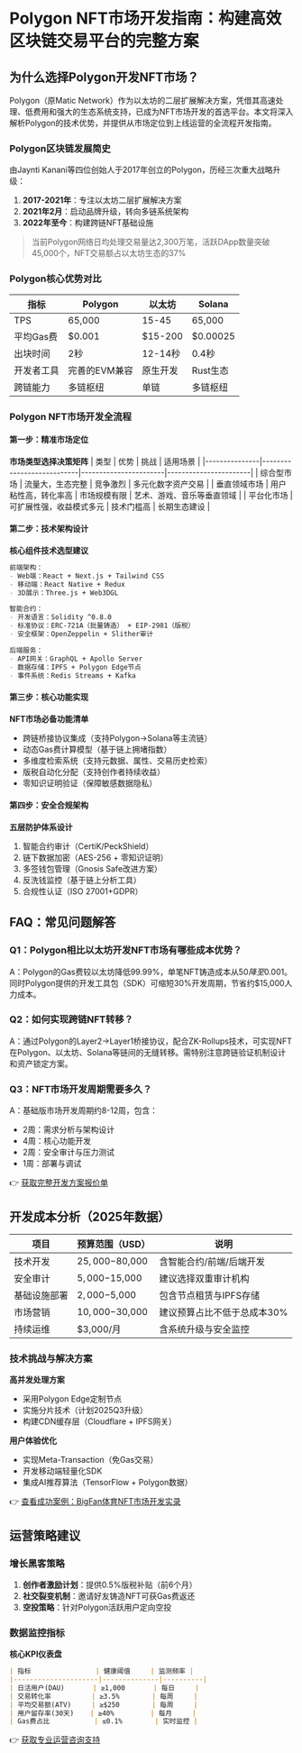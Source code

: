 # Polygon NFT市场开发指南：构建高效区块链交易平台的完整方案

## 为什么选择Polygon开发NFT市场？

Polygon（原Matic Network）作为以太坊的二层扩展解决方案，凭借其高速处理、低费用和强大的生态系统支持，已成为NFT市场开发的首选平台。本文将深入解析Polygon的技术优势，并提供从市场定位到上线运营的全流程开发指南。

### Polygon区块链发展简史
由Jaynti Kanani等四位创始人于2017年创立的Polygon，历经三次重大战略升级：
1. **2017-2021年**：专注以太坊二层扩展解决方案
2. **2021年2月**：启动品牌升级，转向多链系统架构
3. **2022年至今**：构建跨链NFT基础设施

> 当前Polygon网络日均处理交易量达2,300万笔，活跃DApp数量突破45,000个，NFT交易额占以太坊生态的37%

### Polygon核心优势对比

| 指标          | Polygon       | 以太坊        | Solana        |
|---------------|---------------|---------------|---------------|
| TPS           | 65,000        | 15-45         | 65,000        |
| 平均Gas费     | $0.001        | $15-200       | $0.00025      |
| 出块时间      | 2秒           | 12-14秒       | 0.4秒         |
| 开发者工具    | 完善的EVM兼容 | 原生开发      | Rust生态      |
| 跨链能力      | 多链枢纽      | 单链          | 多链枢纽      |

### Polygon NFT市场开发全流程

#### 第一步：精准市场定位
**市场类型选择决策矩阵**
| 类型          | 优势                      | 挑战                  | 适用场景              |
|---------------|---------------------------|-----------------------|-----------------------|
| 综合型市场    | 流量大，生态完整          | 竞争激烈              | 多元化数字资产交易    |
| 垂直领域市场  | 用户粘性高，转化率高      | 市场规模有限          | 艺术、游戏、音乐等垂直领域 |
| 平台化市场    | 可扩展性强，收益模式多元  | 技术门槛高            | 长期生态建设          |

#### 第二步：技术架构设计
**核心组件技术选型建议**
```markdown
前端架构：
- Web端：React + Next.js + Tailwind CSS
- 移动端：React Native + Redux
- 3D展示：Three.js + Web3DGL

智能合约：
- 开发语言：Solidity ^0.8.0
- 标准协议：ERC-721A（批量铸造） + EIP-2981（版税）
- 安全框架：OpenZeppelin + Slither审计

后端服务：
- API网关：GraphQL + Apollo Server
- 数据存储：IPFS + Polygon Edge节点
- 事件系统：Redis Streams + Kafka
```

#### 第三步：核心功能实现
**NFT市场必备功能清单**
- 跨链桥接协议集成（支持Polygon→Solana等主流链）
- 动态Gas费计算模型（基于链上拥堵指数）
- 多维度检索系统（支持元数据、属性、交易历史检索）
- 版税自动化分配（支持创作者持续收益）
- 零知识证明验证（保障敏感数据隐私）

#### 第四步：安全合规架构
**五层防护体系设计**
1. 智能合约审计（CertiK/PeckShield）
2. 链下数据加密（AES-256 + 零知识证明）
3. 多签钱包管理（Gnosis Safe改进方案）
4. 反洗钱监控（基于链上分析工具）
5. 合规性认证（ISO 27001+GDPR）

## FAQ：常见问题解答

### Q1：Polygon相比以太坊开发NFT市场有哪些成本优势？
A：Polygon的Gas费较以太坊降低99.99%，单笔NFT铸造成本从$50降至$0.001。同时Polygon提供的开发工具包（SDK）可缩短30%开发周期，节省约$15,000人力成本。

### Q2：如何实现跨链NFT转移？
A：通过Polygon的Layer2→Layer1桥接协议，配合ZK-Rollups技术，可实现NFT在Polygon、以太坊、Solana等链间的无缝转移。需特别注意跨链验证机制设计和资产锁定方案。

### Q3：NFT市场开发周期需要多久？
A：基础版市场开发周期约8-12周，包含：
- 2周：需求分析与架构设计
- 4周：核心功能开发
- 2周：安全审计与压力测试
- 1周：部署与调试

👉 [获取完整开发方案报价单](https://bit.ly/okx_welcome)

## 开发成本分析（2025年数据）

| 项目                | 预算范围（USD） | 说明                          |
|---------------------|-----------------|-------------------------------|
| 技术开发            | $25,000-$80,000 | 含智能合约/前端/后端开发      |
| 安全审计            | $5,000-$15,000  | 建议选择双重审计机构          |
| 基础设施部署        | $2,000-$5,000   | 包含节点租赁与IPFS存储        |
| 市场营销            | $10,000-$30,000 | 建议预算占比不低于总成本30%   |
| 持续运维            | $3,000/月       | 含系统升级与安全监控          |

### 技术挑战与解决方案
**高并发处理方案**
- 采用Polygon Edge定制节点
- 实施分片技术（计划2025Q3升级）
- 构建CDN缓存层（Cloudflare + IPFS网关）

**用户体验优化**
- 实现Meta-Transaction（免Gas交易）
- 开发移动端轻量化SDK
- 集成AI推荐算法（TensorFlow + Polygon数据）

👉 [查看成功案例：BigFan体育NFT市场开发实录](https://bit.ly/okx_welcome)

## 运营策略建议

### 增长黑客策略
1. **创作者激励计划**：提供0.5%版税补贴（前6个月）
2. **社交裂变机制**：邀请好友铸造NFT可获Gas费返还
3. **空投策略**：针对Polygon活跃用户定向空投

### 数据监控指标
**核心KPI仪表盘**
```markdown
| 指标                | 健康阈值     | 监测频率 |
|---------------------|--------------|----------|
| 日活用户(DAU)       | ≥1,000       | 每日     |
| 交易转化率          | ≥3.5%        | 每周     |
| 平均交易额(ATV)     | ≥$250        | 每周     |
| 用户留存率(30天)    | ≥40%         | 每月     |
| Gas费占比           | ≤0.1%        | 实时监控 |
```

👉 [获取专业运营咨询支持](https://bit.ly/okx_welcome)
